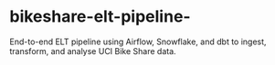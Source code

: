 # bikeshare-elt-pipeline-
End-to-end ELT pipeline using Airflow, Snowflake, and dbt to ingest, transform, and analyse UCI Bike Share data.
